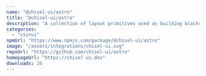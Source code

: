 ```yaml
---
name: "@chisel-ui/astro"
title: "@chisel-ui/astro"
description: "A collection of layout primitives used as building blocks for common layout patterns."
categories:
  - "css+ui"
npmUrl: "https://www.npmjs.com/package/@chisel-ui/astro"
image: "/assets/integrations/chisel-ui.svg"
repoUrl: "https://github.com/chisel-ui/astro"
homepageUrl: "https://chisel-ui.dev"
downloads: 26
---
```

